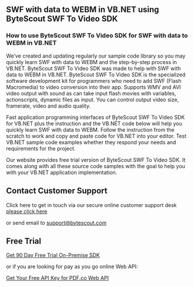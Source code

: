 ## SWF with data to WEBM in VB.NET using ByteScout SWF To Video SDK

### How to use ByteScout SWF To Video SDK for SWF with data to WEBM in VB.NET

We’ve created and updating regularly our sample code library so you may quickly learn SWF with data to WEBM and the step-by-step process in VB.NET. ByteScout SWF To Video SDK was made to help with SWF with data to WEBM in VB.NET. ByteScout SWF To Video SDK is the specialized software development kit for programmers who need to add SWF (Flash Macromedia) to video conversion into their app. Supports WMV and AVI video output with sound as can take input flash movies with variables, actionscripts, dynamic files as input. You can control output video size, framerate, video and audio quality.

Fast application programming interfaces of ByteScout SWF To Video SDK for VB.NET plus the instruction and the VB.NET code below will help you quickly learn SWF with data to WEBM. Follow the instruction from the scratch to work and copy and paste code for VB.NET into your editor. Test VB.NET sample code examples whether they respond your needs and requirements for the project.

Our website provides free trial version of ByteScout SWF To Video SDK. It comes along with all these source code samples with the goal to help you with your VB.NET application implementation.

## Contact Customer Support

Click here to get in touch via our secure online customer support desk [please click here](https://bytescout.zendesk.com/hc/en-us/requests/new?subject=ByteScout%20SWF%20To%20Video%20SDK%20Question)

or send email to [support@bytescout.com](mailto:support@bytescout.com?subject=ByteScout%20SWF%20To%20Video%20SDK%20Question) 

## Free Trial

[Get 90 Day Free Trial On-Premise SDK](https://bytescout.com/download/web-installer?utm_source=github-readme)

or if you are looking for pay as you go online Web API:

[Get Your Free API Key for PDF.co Web API](https://pdf.co/documentation/api?utm_source=github-readme)